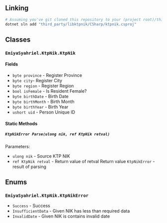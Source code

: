 ## Linking
```bash
# Assuming you've git cloned this repository to your (project root)/third_party
dotnet sln add "third_party/libktpnik/CSharp/ktpnik.csproj"
```

## Classes
### `EmiyaSyahriel.KtpNik.KtpNik`
#### Fields
- `byte province` - Register Province
- `byte city`- Register City
- `byte region` - Register Region
- `bool isFemale` - Is Resident Female?
- `byte birthDate` - Birth Date
- `byte birthMonth` - Birth Month
- `byte birthYear` - Birth Year
- `ushort uid` - Person Unique ID

#### Static Methods
##### `KtpNikError Parse(ulong nik, ref KtpNik retval)`
Parameters:
- `ulong nik` - Source KTP NIK
- `ref KtpNik retval` - Return value of retval
Return value
  `KtpNikError` - result of parsing
  
## Enums
### `EmiyaSyahriel.KtpNik.KtpNikError`
- `Success` - Success
- `InsufficientData` - Given NIK has less than required data
- `InvalidDate` - Given NIK is contains invalid date